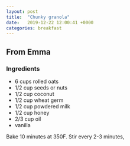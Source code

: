 ```yaml
---
layout: post
title:  "Chunky granola"
date:   2019-12-22 12:00:41 +0000
categories: breakfast
---
```


## From Emma
### Ingredients
* 6 cups rolled oats
* 1/2 cup seeds or nuts
* 1/2 cup coconut
* 1/2 cup wheat germ
* 1/2 cup powdered milk
* 1/2 cup honey
* 2/3 cup oil
* vanilla


Bake 10 minutes at 350F. Stir every 2-3 minutes,
